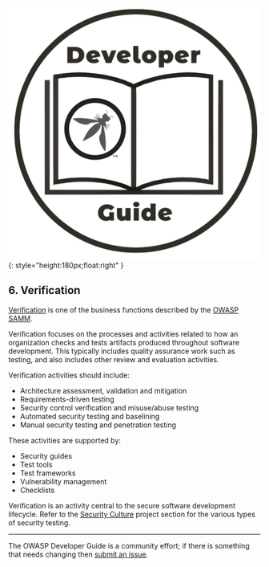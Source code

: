 ![Developer guide logo](../assets/images/dg_logo.png "OWASP Developer Guide"){: style="height:180px;float:right" }

## 6. Verification

[Verification][sammv] is one of the business functions described by the [OWASP SAMM][samm].

Verification focuses on the processes and activities related to how an organization checks
and tests artifacts produced throughout software development.
This typically includes quality assurance work such as testing, and also includes other review and evaluation activities.

Verification activities should include:

* Architecture assessment, validation and mitigation
* Requirements-driven testing
* Security control verification and misuse/abuse testing
* Automated security testing and baselining
* Manual security testing and penetration testing

These activities are supported by:

* Security guides
* Test tools
* Test frameworks
* Vulnerability management
* Checklists

Verification is an activity central to the secure software development lifecycle.
Refer to the [Security Culture][culturetest] project section for the various types of security testing.

----

The OWASP Developer Guide is a community effort; if there is something that needs changing then [submit an issue][issue0800].

[culturetest]: https://owasp.org/www-project-security-culture/stable/7-Security_Testing/
[issue0800]: https://github.com/OWASP/DevGuide/issues/new?labels=enhancement&template=request.md&title=Update:%2006-verification/00-toc
[samm]: https://owaspsamm.org/about/
[sammv]: https://owaspsamm.org/model/verification/
